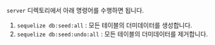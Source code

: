 `server` 디렉토리에서 아래 명령어를 수행하면 됩니다.

1. `sequelize db:seed:all` : 모든 테이블의 더미데이터를 생성합니다.
2. `sequelize db:seed:undo:all` : 모든 테이블의 더미데이터를 제거합니다.
